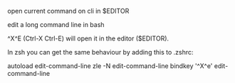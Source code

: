 open current command on cli in $EDITOR

edit a long command line in bash

^X^E (Ctrl-X Ctrl-E) 
will open it in the editor ($EDITOR).

In zsh you can get the same behaviour by adding this to .zshrc:

autoload edit-command-line
zle -N edit-command-line
bindkey '^X^e' edit-command-line 
